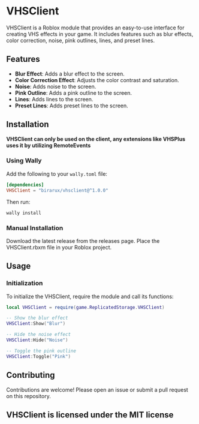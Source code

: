 # VHSClient

VHSClient is a Roblox module that provides an easy-to-use interface for creating VHS effects in your game. It includes features such as blur effects, color correction, noise, pink outlines, lines, and preset lines.

## Features

- **Blur Effect**: Adds a blur effect to the screen.
- **Color Correction Effect**: Adjusts the color contrast and saturation.
- **Noise**: Adds noise to the screen.
- **Pink Outline**: Adds a pink outline to the screen.
- **Lines**: Adds lines to the screen.
- **Preset Lines**: Adds preset lines to the screen.

## Installation

**VHSClient can only be used on the client, any extensions like VHSPlus uses it by utilizing RemoteEvents**

### Using Wally

Add the following to your `wally.toml` file:

```toml
[dependencies]
VHSClient = "birarux/vhsclient@^1.0.0"
```

Then run:

```
wally install
```

### Manual Installation
Download the latest release from the releases page.
Place the VHSClient.rbxm file in your Roblox project.

## Usage

### Initialization
To initialize the VHSClient, require the module and call its functions:

```lua
local VHSClient = require(game.ReplicatedStorage.VHSClient)

-- Show the blur effect
VHSClient:Show("Blur")

-- Hide the noise effect
VHSClient:Hide("Noise")

-- Toggle the pink outline
VHSClient:Toggle("Pink")
```

## Contributing
Contributions are welcome! Please open an issue or submit a pull request on this repository.

## **VHSClient is licensed under the MIT license**